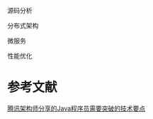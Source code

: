 
源码分析

分布式架构

微服务

性能优化




# 参考文献
[腾讯架构师分享的Java程序员需要突破的技术要点](https://juejin.im/post/5ccad800e51d453ae2195795)